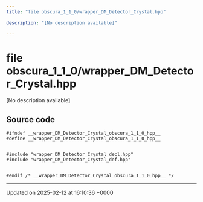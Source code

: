 ```yaml
---
title: "file obscura_1_1_0/wrapper_DM_Detector_Crystal.hpp"

description: "[No description available]"

---
```


# file obscura_1_1_0/wrapper_DM_Detector_Crystal.hpp

[No description available]




## Source code

```
#ifndef __wrapper_DM_Detector_Crystal_obscura_1_1_0_hpp__
#define __wrapper_DM_Detector_Crystal_obscura_1_1_0_hpp__


#include "wrapper_DM_Detector_Crystal_decl.hpp"
#include "wrapper_DM_Detector_Crystal_def.hpp"


#endif /* __wrapper_DM_Detector_Crystal_obscura_1_1_0_hpp__ */
```


-------------------------------

Updated on 2025-02-12 at 16:10:36 +0000
